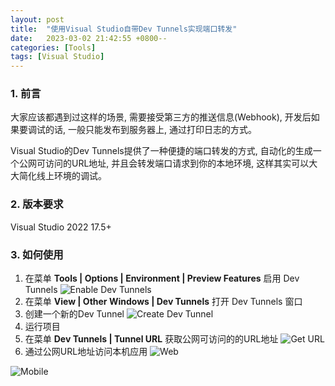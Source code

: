 ```yaml
---
layout: post
title:  "使用Visual Studio自带Dev Tunnels实现端口转发"
date:   2023-03-02 21:42:55 +0800--
categories: [Tools]
tags: [Visual Studio]  
---
```


### 1. 前言

大家应该都遇到过这样的场景, 需要接受第三方的推送信息(Webhook), 开发后如果要调试的话, 一般只能发布到服务器上, 通过打印日志的方式。

Visual Studio的Dev Tunnels提供了一种便捷的端口转发的方式, 自动化的生成一个公网可访问的URL地址, 并且会转发端口请求到你的本地环境, 这样其实可以大大简化线上环境的调试。

### 2. 版本要求

Visual Studio 2022 17.5+

### 3. 如何使用

1. 在菜单 **Tools | Options | Environment | Preview Features** 启用 Dev Tunnels
![Enable Dev Tunnels](https://www.ssw.com.au/rules/static/1fa6e7be9985bbd5e2858bbf7e17b94b/2bef9/screen1.png)
2. 在菜单  **View | Other Windows | Dev Tunnels** 打开 Dev Tunnels 窗口
3. 创建一个新的Dev Tunnel
![Create Dev Tunnel](https://www.ssw.com.au/rules/static/93579fb5cf32b1faf2331e47407ff09e/2bef9/screen2.png)
4. 运行项目
5. 在菜单 **Dev Tunnels | Tunnel URL** 获取公网可访问的的URL地址
![Get URL](https://www.ssw.com.au/rules/static/3495c5bad508a68c4d75b00e2497c021/d4c13/screen4.png)
6. 通过公网URL地址访问本机应用
![Web](https://www.ssw.com.au/rules/static/2cbd4ce9eb9039bc1bb70465c55421b6/2bef9/screen3.png)

![Mobile](https://www.ssw.com.au/rules/static/4684d912be95d2de09660e7f550b566f/2bef9/screen5.png)







